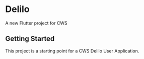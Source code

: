 # Delilo

A new Flutter project for CWS

## Getting Started

This project is a starting point for a CWS Delilo User Application.
